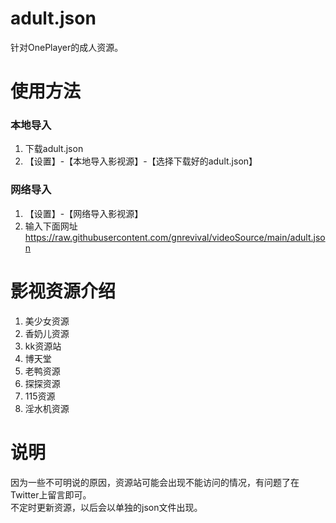 
# adult.json
针对OnePlayer的成人资源。



# 使用方法
### 本地导入
1. 下载adult.json
2. 【设置】-【本地导入影视源】-【选择下载好的adult.json】



### 网络导入
1. 【设置】-【网络导入影视源】
2. 输入下面网址<br>
https://raw.githubusercontent.com/gnrevival/videoSource/main/adult.json



# 影视资源介绍
1. 美少女资源
2. 香奶儿资源
3. kk资源站
4. 博天堂
5. 老鸭资源
6. 探探资源
7. 115资源
8. 淫水机资源

# 说明
因为一些不可明说的原因，资源站可能会出现不能访问的情况，有问题了在Twitter上留言即可。<br>
不定时更新资源，以后会以单独的json文件出现。
